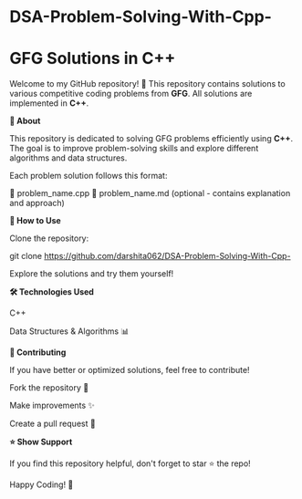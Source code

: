 # DSA-Problem-Solving-With-Cpp-
# GFG Solutions in C++
Welcome to my GitHub repository! 🚀 This repository contains solutions to various competitive coding problems from **GFG**. All solutions are implemented in **C++**.

**📌 About**

This repository is dedicated to solving GFG problems efficiently using **C++**. The goal is to improve problem-solving skills and explore different algorithms and data structures.

Each problem solution follows this format:

📄 problem_name.cpp 📄 problem_name.md (optional - contains explanation and approach)

**🚀 How to Use**

Clone the repository:

git clone https://github.com/darshita062/DSA-Problem-Solving-With-Cpp-

Explore the solutions and try them yourself!

**🛠 Technologies Used**

C++

Data Structures & Algorithms 📊

**🤝 Contributing**

If you have better or optimized solutions, feel free to contribute!

Fork the repository 🍴

Make improvements ✨

Create a pull request 📌

**⭐ Show Support**

If you find this repository helpful, don't forget to star ⭐ the repo!

Happy Coding! 🚀
